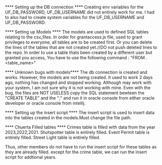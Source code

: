 **** Setting up the DB connection ****
Creating env variables for the UF_DB_PASSWORD, UF_DB_USERNAME did not entirely work for me. 
I had to also had to create system variables for the UF_DB_USERNAME and UF_DB_PASSWORD.


**** Setting up Models ****
The models are used to defined SQL tables relating to the csv_files.
In order for grantaccess.js file, used to grant privileges to everyone, all tables are to be created first.
Or you can delete the lines of the tables that are not created yet.//DO not push deleted lines to the repo.
In order to use a table thats been created by a different user but granted you access, 
You have to use the following command : "FROM <username>.<table_name>"

**** Unknown bugs with models****
The db connection is created and works. However, the models are not being created. It used to work 2 days ago, nothing has changed and stopped working.
Although may work with your system, I am not sure why it is not working with mine.
Even with the bug, the files are NOT USELESS copy the SQL statement bewteen the "CREATE TABLE" and the ";" and run it in oracle  console from either oracle developer or oracle console from intellij.

**** Setting up the insert script ****
The insert script is used to insert data into the tables created in the models.Must change the file path.



**** Chuerta Filled tables ****
Crimes table is filled with data from the year 2023,2022,2021.
Shotspotter table is entirely filled.
Event Permit table is entirely filled.
Street Light table is entirely filled. 

Thus, other members do not have to run the insert script for these tables as they are already filled.
except for the crime table, we can run the insert script for addtional years. 








